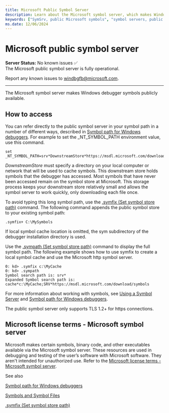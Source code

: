 ```yaml
---
title: Microsoft Public Symbol Server
description: Learn about the Microsoft symbol server, which makes Windows debugger symbols publicly available.
keywords: ["SymSrv, public Microsoft symbols", "symbol servers, public Microsoft symbols", "public symbol store", "Microsoft symbol store"]
ms.date: 12/06/2024
---
```


# Microsoft public symbol server

**Server Status:** No known issues :white_check_mark:  
The Microsoft public symbol server is fully operational.

Report any known issues to [windbgfb@microsoft.com](mailto:windbgfb@microsoft.com).

---

The Microsoft symbol server makes Windows debugger symbols publicly available.

## How to access

You can refer directly to the public symbol server in your symbol path in a number of different ways, described in [Symbol path for Windows debuggers](symbol-path.md). For example to set the _NT_SYMBOL_PATH environment value, use this command.

```console
set _NT_SYMBOL_PATH=srv*DownstreamStore*https://msdl.microsoft.com/download/symbols
```

*DownstreamStore* must specify a directory on your local computer or network that will be used to cache symbols. This downstream store holds symbols that the debugger has accessed. Most symbols that have never been accessed remain on the symbol store at Microsoft. This storage process keeps your downstream store relatively small and allows the symbol server to work quickly, only downloading each file once.

To avoid typing this long symbol path, use the [.symfix (Set symbol store path)](../debuggercmds/-symfix--set-symbol-store-path-.md) command. The following command appends the public symbol store to your existing symbol path:

```dbgcmd
.symfix+ C:\MySymbols
```

If local symbol cache location is omitted, the sym subdirectory of the debugger installation directory is used.

Use the [.sympath (Set symbol store path)](../debuggercmds/-symfix--set-symbol-store-path-.md) command to display the full symbol path. The following example shows how to use symfix to create a local symbol cache and use the Microsoft http symbol server.

```dbgcmd
0: kd> .symfix c:\MyCache
0: kd> .sympath
Symbol search path is: srv*
Expanded Symbol search path is: cache*c:\MyCache;SRV*https://msdl.microsoft.com/download/symbols
```

For more information about working with symbols, see [Using a Symbol Server](using-a-symbol-server.md) and [Symbol path for Windows debuggers](./symbol-path.md).

The public symbol server only supports TLS 1.2+ for https connections.

## Microsoft license terms - Microsoft symbol server

Microsoft makes certain symbols, binary code, and other executables available via the Microsoft symbol server. These resources are used in debugging and testing of the user’s software with Microsoft software. They aren't intended for unauthorized use. Refer to the [Microsoft license terms - Microsoft symbol server](/legal/windows-sdk/microsoft-symbol-server-license-terms).

See also

[Symbol path for Windows debuggers](symbol-path.md)

[Symbols and Symbol Files](symbols-and-symbol-files.md)

[.symfix (Set symbol store path)](../debuggercmds/-symfix--set-symbol-store-path-.md)
